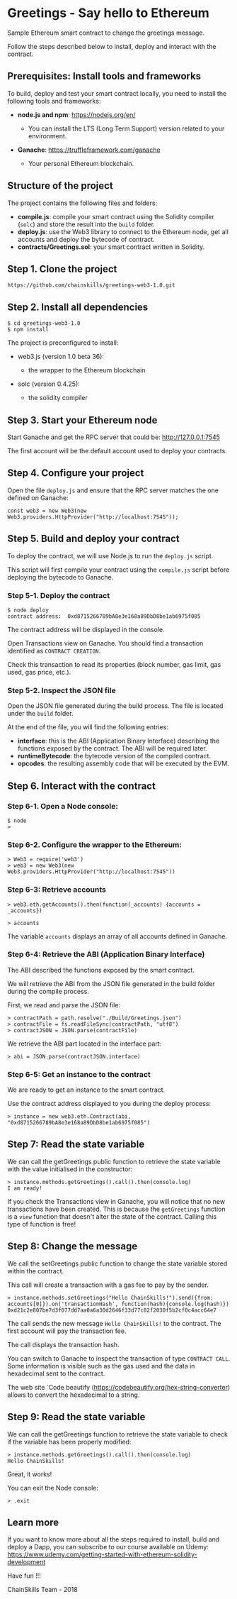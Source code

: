 # Greetings - Say hello to Ethereum
Sample Ethereum smart contract to change the greetings message.

Follow the steps described below to install, deploy and interact with the contract.

## Prerequisites: Install tools and frameworks

To build, deploy and test your smart contract locally, you need to install the following tools and frameworks:
* **node.js and npm**: https://nodejs.org/en/
  * You can install the LTS (Long Term Support) version related to your environment.

* **Ganache**: https://truffleframework.com/ganache
  * Your personal Ethereum blockchain.


## Structure of the project

The project contains the following files and folders:
* **compile.js**: compile your smart contract using the Solidity compiler (`solc`) and store the result into the `build` folder.
* **deploy.js**: use the Web3 library to connect to the Ethereum node, get all accounts and deploy the bytecode of contract.
* **contracts/Greetings.sol**: your smart contract written in Solidity.

## Step 1. Clone the project

`https://github.com/chainskills/greetings-web3-1.0.git`

## Step 2. Install all dependencies

```
$ cd greetings-web3-1.0
$ npm install
```

The project is preconfigured to install:
* web3.js (version 1.0 beta 36):
  * the wrapper to the Ethereum blockchain
    
* solc (version 0.4.25):
  * the solidity compiler 

## Step 3. Start your Ethereum node

Start Ganache and get the RPC server that could be: http://127.0.0.1:7545

The first account will be the default account used to deploy your contracts.

## Step 4. Configure your project

Open the file `deploy.js` and ensure that the RPC server matches the one defined on Ganache:

```
const web3 = new Web3(new Web3.providers.HttpProvider("http://localhost:7545"));
```

## Step 5. Build and deploy your contract

To deploy the contract, we will use Node.js to run the `deploy.js` script.

This script will first compile your contract using the `compile.js` script before deploying the bytecode to Ganache.

### Step 5-1. Deploy the contract

```
$ node deploy
contract address:  0xd8715266789bA8e3e168a89DbD8be1ab6975f085
```

The contract address will be displayed in the console.

Open Transactions view on Ganache. You should find a transaction identified as `CONTRACT CREATION`.

Check this transaction to read its properties (block number, gas limit, gas used, gas price, etc.).

### Step 5-2. Inspect the JSON file

Open the JSON file generated during the build process. The file is located under the `build` folder.

At the end of the file, you will find the following entries:
* **interface**: this is the ABI (Application Binary Interface) describing the functions exposed by the contract. The ABI will be required later.
* **runtimeBytecode**: the bytecode version of the compiled contract.
* **opcodes**: the resulting assembly code that will be executed by the EVM.

## Step 6. Interact with the contract

### Step 6-1. Open a Node console:

```
$ node
>
```

### Step 6-2. Configure the wrapper to the Ethereum:

```
> Web3 = require('web3')
> web3 = new Web3(new Web3.providers.HttpProvider("http://localhost:7545")) 
```

### Step 6-3: Retrieve accounts

```
> web3.eth.getAccounts().then(function(_accounts) {accounts = _accounts})

> accounts
```

The variable `accounts` displays an array of all accounts defined in Ganache.


### Step 6-4: Retrieve the ABI (Application Binary Interface)

The ABI described the functions exposed by the smart contract. 

We will retrieve the ABI from the JSON file generated in the build folder during the compile process.

First, we read and parse the JSON file:
```
> contractPath = path.resolve("./Build/Greetings.json")
> contractFile = fs.readFileSync(contractPath, "utf8")
> contractJSON = JSON.parse(contractFile)
```

We retrieve the ABI part located in the interface part:

```
> abi = JSON.parse(contractJSON.interface)
```

### Step 6-5: Get an instance to the contract

We are ready to get an instance to the smart contract.

Use the contract address displayed to you during the deploy process:

```
> instance = new web3.eth.Contract(abi, "0xd8715266789bA8e3e168a89DbD8be1ab6975f085")
```

## Step 7: Read the state variable

We can call the getGreetings public function to retrieve the state variable with the value initialised in the constructor:

```
> instance.methods.getGreetings().call().then(console.log)
I am ready!
```

If you check the Transactions view in Ganache, you will notice that no new transactions have been created. This is because the `getGreetings` function is a `view` function that doesn't alter the state of the contract.
Calling this type of function is free!

## Step 8: Change the message

We call the setGreetings public function to change the state variable stored within the contract.

This call will create a transaction with a gas fee to pay by the sender.

```
> instance.methods.setGreetings("Hello ChainSkills!").send({from: accounts[0]}).on('transactionHash', function(hash){console.log(hash)})
0xd21c2e807be7d3f077dd7aa0a6a30d2646f33d77c82f2030f5b2cf0c4acc64e7
```

The call sends the new message `Hello ChainSkills!` to the contract. The first account will pay the transaction fee.

The call displays the transaction hash.

You can switch to Ganache to inspect the transaction of type `CONTRACT CALL`. Some information is visible such as the gas used and the data in hexadecimal sent to the contract.

The web site `Code  beautify (https://codebeautify.org/hex-string-converter) allows to convert the hexadecimal to a string.

## Step 9: Read the state variable

We can call the getGreetings function to retrieve the state variable to check if the variable has been properly modified:

```
> instance.methods.getGreetings().call().then(console.log)
Hello ChainSkills!
```

Great, it works!

You can exit the Node console:

```
> .exit
``` 

## Learn more

If you want to know more about all the steps required to install, build and  deploy a Dapp, you can subscribe to our course available on Udemy: https://www.udemy.com/getting-started-with-ethereum-solidity-development

Have fun !!!

ChainSkills Team - 2018